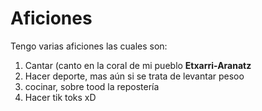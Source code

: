 # Aficiones

Tengo varias aficiones las cuales son:

1. Cantar (canto en la coral de mi pueblo **Etxarri-Aranatz**
2. Hacer deporte, mas aún si se trata de levantar pesoo
3. cocinar, sobre tood la repostería
4. Hacer tik toks xD

